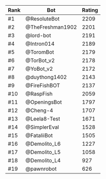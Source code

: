 Rank|Bot|Rating
---|---|---
#1|@ResoluteBot|2209
#2|@TheFreshman1902|2201
#3|@lord-bot|2191
#4|@Intron014|2189
#5|@ToromBot|2179
#6|@TorBot_v2|2178
#7|@YoBot_v2|2172
#8|@duythong1402|2143
#9|@FireFishBOT|2137
#10|@RaspFish|2059
#11|@OpeningsBot|1797
#12|@Cheng-4|1707
#13|@Leela8-Test|1671
#14|@SimplerEval|1528
#15|@FataliiBot|1505
#16|@Demolito_L6|1227
#17|@Demolito_L5|1058
#18|@Demolito_L4|927
#19|@pawnrobot|626

